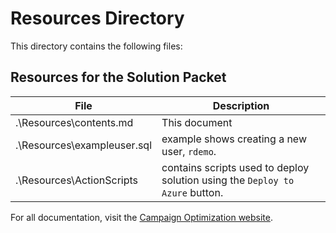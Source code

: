 # Resources Directory
This directory contains the following files:

## Resources for the Solution Packet
| File | Description |
| --- | --- |
| .\Resources\contents.md | This document |
| .\Resources\exampleuser.sql | example shows creating a new user, `rdemo`.   |
| .\Resources\ActionScripts | contains scripts used to deploy solution using the `Deploy to Azure` button.   |

For all documentation, visit the [Campaign Optimization website](https://microsoft.github.io/r-server-campaign-optimization).
